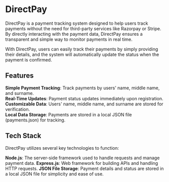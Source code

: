 # DirectPay

DirectPay is a payment tracking system designed to help users track payments without the need for third-party services like Razorpay or Stripe. By directly interacting with the payment data, DirectPay ensures a transparent and simple way to monitor payments in real time.

With DirectPay, users can easily track their payments by simply providing their details, and the system will automatically update the status when the payment is confirmed.

## Features

**Simple Payment Tracking**: Track payments by users' name, middle name, and surname.  
**Real-Time Updates**: Payment status updates immediately upon registration.  
**Customizable Data**: Users' name, middle name, and surname are stored for verification.  
**Local Data Storage**: Payments are stored in a local JSON file (payments.json) for tracking.

## Tech Stack

DirectPay utilizes several key technologies to function:

**Node.js**: The server-side framework used to handle requests and manage payment data.
**Express.js**: Web framework for building APIs and handling HTTP requests.
**JSON File Storage**: Payment details and status are stored in a local JSON file for simplicity and ease of use.
